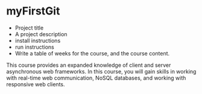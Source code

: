 # myFirstGit

+ Project title
+ A project description
+ install instructions
+ run instructions
+ Write a table of weeks for the course, and the course content.

This course provides an expanded knowledge of client and server asynchronous web frameworks. In this course, you will gain skills in working with real-time web communication, NoSQL databases, and working with responsive web clients.

